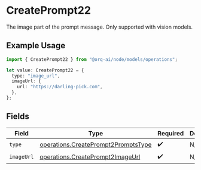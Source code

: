 # CreatePrompt22

The image part of the prompt message. Only supported with vision models.

## Example Usage

```typescript
import { CreatePrompt22 } from "@orq-ai/node/models/operations";

let value: CreatePrompt22 = {
  type: "image_url",
  imageUrl: {
    url: "https://darling-pick.com",
  },
};
```

## Fields

| Field                                                                                      | Type                                                                                       | Required                                                                                   | Description                                                                                |
| ------------------------------------------------------------------------------------------ | ------------------------------------------------------------------------------------------ | ------------------------------------------------------------------------------------------ | ------------------------------------------------------------------------------------------ |
| `type`                                                                                     | [operations.CreatePrompt2PromptsType](../../models/operations/createprompt2promptstype.md) | :heavy_check_mark:                                                                         | N/A                                                                                        |
| `imageUrl`                                                                                 | [operations.CreatePrompt2ImageUrl](../../models/operations/createprompt2imageurl.md)       | :heavy_check_mark:                                                                         | N/A                                                                                        |